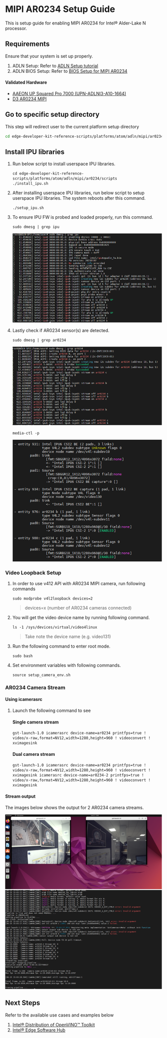 # MIPI AR0234 Setup Guide

This is setup guide for enabling MIPI AR0234 for Intel® Alder-Lake N processor.

## Requirements

Ensure that your system is set up properly. 
1. ADLN Setup: Refer to [ADLN Setup tutorial](../../README.md)
2. ADLN BIOS Setup: Refer to [BIOS Setup for MIPI AR0234](./BIOS_README.md)

#### Validated Hardware
- [AAEON UP Squared Pro 7000 (UPN-ADLNI3-A10-1664)](https://www.aaeon.com/en/p/up-board-up-squared-pro-7000)
- [D3 AR0234 MIPI](https://www.d3engineering.com/product/ar0234-medium-fov-samtec-mipi-unsealed/)

## Go to specific setup directory

This step will redirect user to the current platform setup directory

```bash
cd edge-developer-kit-reference-scripts/platforms/atom/adln/mipi/ar0234
```

## Install IPU libraries
1. Run below script to install userspace IPU libraries. 
   ```
   cd edge-developer-kit-reference-scripts/platforms/atom/adln/mipi/ar0234/scripts
   ./install_ipu.sh
   ```

2. After installing userspace IPU libraries, run below script to setup userspace IPU libraries. The system reboots after this command.
   ```
   ./setup_ipu.sh
   ```

3. To ensure IPU FW is probed and loaded properly, run this command.
   ```
   sudo dmesg | grep ipu
   ```
   ![dmesg](./images/new-dmesg_ipu.png)

4. Lastly check if AR0234 sensor(s) are detected.
   ```
   sudo dmesg | grep ar0234
   ```
   ![dmesg](./images/new-dmesg_ar0234.png)
   ```
   media-ctl -p
   ```
   ![detect_sensor](./images/new-media-ctl.png)

### Video Loopback Setup
1. In order to use v412 API with AR0234 MIPI camera, run following commands
   ```
   sudo modprobe v4l2loopback devices=2
   ```
   > devices=x (number of AR0234 cameras connected)

2. You will get the video device name by running following command.
   ```
   ls -1 /sys/devices/virtual/video4linux
   ```
   > Take note the device name (e.g. video131)

3. Run the following command to enter root mode.
   ```
   sudo bash
   ```

3. Set environment variables with following commands.
   ```
   source setup_camera_env.sh
   ```

### AR0234 Camera Stream

#### Using icamerasrc
1. Launch the following command to see 
      #### Single camera stream
      ```
      gst-launch-1.0 icamerasrc device-name=ar0234 printfps=true ! video/x-raw,format=NV12,width=1280,height=960 ! videoconvert ! xvimagesink
      ```

      #### Dual camera stream
      ```
      gst-launch-1.0 icamerasrc device-name=ar0234 printfps=true ! video/x-raw,format=NV12,width=1280,height=960 ! videoconvert ! xvimagesink icamerasrc device-name=ar0234-2 printfps=true ! video/x-raw,format=NV12,width=1280,height=960 ! videoconvert ! xvimagesink
      ```

#### Stream output
The images below shows the output for 2 AR0234 camera streams.

![video_output](./images/output-video.png)
![video_output_log](./images/output-log.png)

## Next Steps

Refer to the available use cases and examples below

1. [Intel® Distribution of OpenVINO™ Toolkit](../../../usecases/openvino/README.md)
2. [Intel® Edge Software Hub](https://www.intel.com/content/www/us/en/developer/topic-technology/edge-5g/edge-solutions/overview.html) 


